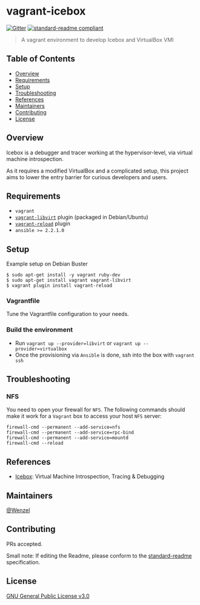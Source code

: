 # vagrant-icebox

[![Gitter](https://badges.gitter.im/vagrant-icebox/community.svg)](https://gitter.im/vagrant-icebox/community?utm_source=badge&utm_medium=badge&utm_campaign=pr-badge)
[![standard-readme compliant](https://img.shields.io/badge/readme%20style-standard-brightgreen.svg?style=flat-square)](https://github.com/RichardLitt/standard-readme)

> A vagrant environment to develop Icebox and VirtualBox VMI

## Table of Contents

- [Overview](#overview)
- [Requirements](#requirements)
- [Setup](#setup)
- [Troubleshooting](#troubleshooting)
- [References](#references)
- [Maintainers](#maintainers)
- [Contributing](#contributing)
- [License](#license)

## Overview

Icebox is a debugger and tracer working at the hypervisor-level, via virtual
machine introspection.

As it requires a modified VirtualBox and a complicated setup,
this project aims to lower the entry barrier for curious developers and users.

## Requirements

- `vagrant`
- [`vagrant-libvirt`](https://github.com/vagrant-libvirt/vagrant-libvirt) plugin
  (packaged in Debian/Ubuntu)
- [`vagrant-reload`](https://github.com/aidanns/vagrant-reload) plugin
- `ansible >= 2.2.1.0`

## Setup

Example setup on Debian Buster
~~~
$ sudo apt-get install -y vagrant ruby-dev
$ sudo apt-get install vagrant vagrant-libvirt
$ vagrant plugin install vagrant-reload
~~~

### Vagrantfile

Tune the Vagrantfile configuration to your needs.

### Build the environment

- Run `vagrant up --provider=libvirt` or `vagrant up --provider=virtualbox`
- Once the provisioning via `Ansible` is done, ssh into the box with `vagrant ssh`


## Troubleshooting

### NFS

You need to open your firewall for `NFS`. The following commands should make it work for a `Vagrant` box
to access your host `NFS` server:

~~~
firewall-cmd --permanent --add-service=nfs
firewall-cmd --permanent --add-service=rpc-bind
firewall-cmd --permanent --add-service=mountd
firewall-cmd --reload
~~~

## References

- [Icebox](https://github.com/thalium/icebox): Virtual Machine Introspection, Tracing & Debugging 

## Maintainers

[@Wenzel](https://github.com/Wenzel)

## Contributing

PRs accepted.

Small note: If editing the Readme, please conform to the [standard-readme](https://github.com/RichardLitt/standard-readme) specification.

## License

[GNU General Public License v3.0](https://github.com/Wenzel/pyvmidbg/blob/master/LICENSE)
